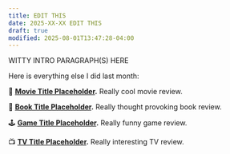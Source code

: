 ```yaml
---
title: EDIT THIS
date: 2025-XX-XX EDIT THIS
draft: true
modified: 2025-08-01T13:47:28-04:00
---
```


WITTY INTRO PARAGRAPH(S) HERE

Here is everything else I did last month:

🍿 **[Movie Title Placeholder](https://placeholder.com).** Really cool movie review.

📖 **[Book Title Placeholder](https://placeholder.com).** Really thought provoking book review.

🕹️ **[Game Title Placeholder](https://placeholder.com).** Really funny game review.

📺 **[TV Title Placeholder](https://placeholder.com).** Really interesting TV review.